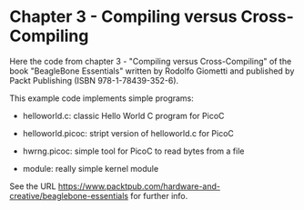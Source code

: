Chapter 3 - Compiling versus Cross-Compiling
============================================

Here the code from chapter 3 - "Compiling versus Cross-Compiling" of
the book "BeagleBone Essentials" written by Rodolfo Giometti and
published by Packt Publishing (ISBN 978-1-78439-352-6).

This example code implements simple programs:

* helloworld.c: classic Hello World C program for PicoC

* helloworld.picoc: stript version of helloworld.c for PicoC

* hwrng.picoc: simple tool for PicoC to read bytes from a file

* module: really simple kernel module


See the URL
https://www.packtpub.com/hardware-and-creative/beaglebone-essentials
for further info.
